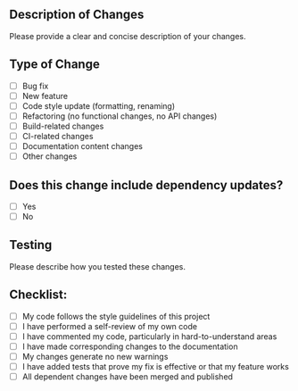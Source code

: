 ## Description of Changes

Please provide a clear and concise description of your changes.

## Type of Change

- [ ] Bug fix
- [ ] New feature
- [ ] Code style update (formatting, renaming)
- [ ] Refactoring (no functional changes, no API changes)
- [ ] Build-related changes
- [ ] CI-related changes
- [ ] Documentation content changes
- [ ] Other changes

## Does this change include dependency updates?

- [ ] Yes
- [ ] No

## Testing

Please describe how you tested these changes.

## Checklist:

- [ ] My code follows the style guidelines of this project
- [ ] I have performed a self-review of my own code
- [ ] I have commented my code, particularly in hard-to-understand areas
- [ ] I have made corresponding changes to the documentation
- [ ] My changes generate no new warnings
- [ ] I have added tests that prove my fix is effective or that my feature works
- [ ] All dependent changes have been merged and published
